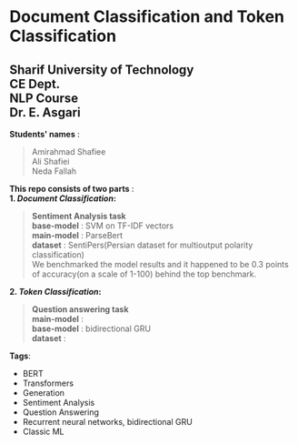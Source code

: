 # Document Classification and Token Classification
## Sharif University of Technology <br/> CE Dept. <br/> NLP Course<br/> Dr. E. Asgari

**Students' names** :
>Amirahmad Shafiee<br/>
>Ali Shafiei<br/>
>Neda Fallah<br/>

**This repo consists of two parts** : <br/>
**1.  *Document Classification*:**  <br/> 
>**Sentiment Analysis task**<br/>
>**base-model** : SVM on TF-IDF vectors<br/>
>**main-model** : ParseBert<br/>
>**dataset** : SentiPers(Persian dataset for multioutput polarity classification)<br/>
>We benchmarked the model results and it happened to be 0.3 points of accuracy(on a scale of 1-100) behind the top benchmark.<br/>

**2.  *Token Classification*:** <br/>
>**Question answering task**<br/>
>**main-model** :<br/>
>**base-model** : bidirectional GRU<br/>
>**dataset** : <br/>  


**Tags**:
* BERT
* Transformers
* Generation
* Sentiment Analysis
* Question Answering
* Recurrent neural networks, bidirectional GRU
* Classic ML
